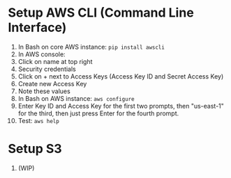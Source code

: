 # Setup AWS CLI (Command Line Interface)

1. In Bash on core AWS instance: `pip install awscli`
2. In AWS console:
  1.	Click on name at top right
  2.	Security credentials
  3.	Click on + next to Access Keys (Access Key ID and Secret Access Key)
  4.	Create new Access Key
  5.	Note these values
3. In Bash on AWS instance: `aws configure`
4. Enter Key ID and Access Key for the first two prompts, then "us-east-1" for the third, then just press Enter for the fourth prompt.
5. Test: `aws help`

# Setup S3
1. (WIP)
